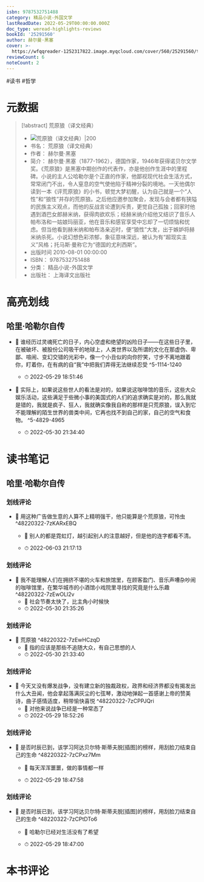 ```yaml
---
isbn: 9787532751488
category: 精品小说-外国文学
lastReadDate: 2022-05-29T00:00:00.000Z
doc_type: weread-highlights-reviews
bookId: '25291560'
author: 赫尔曼·黑塞
cover: >-
  https://wfqqreader-1252317822.image.myqcloud.com/cover/560/25291560/t7_25291560.jpg
reviewCount: 6
noteCount: 2
---
```

#读书 #哲学 
# 元数据
> [!abstract] 荒原狼（译文经典）
> - ![ 荒原狼（译文经典）|200](https://wfqqreader-1252317822.image.myqcloud.com/cover/560/25291560/t7_25291560.jpg)
> - 书名： 荒原狼（译文经典）
> - 作者： 赫尔曼·黑塞
> - 简介： 赫尔曼·黑塞（1877-1962），德国作家，1946年获得诺贝尔文学奖。《荒原狼》是黑塞中期创作的代表作，亦是他创作生涯中的里程碑。小说的主人公哈勒尔是个正直的作家，他鄙视现代社会生活方式，常常闭门不出，令人窒息的空气使他陷于精神分裂的境地。一天他偶尔读到一本《评荒原狼》的小书，顿觉大梦初醒，认为自己就是一个“人性”和“狼性”并存的荒原狼。之后他应邀参加聚会，发现与会者都有狭隘的民族主义观点，而他的反战言论遭到斥责，更觉自己孤独；回家时他遇到酒巴女郎赫米纳，获得肉欲欢乐；经赫米纳介绍他又结识了音乐人帕布洛和一姑娘玛丽亚，他在音乐和感官享受中忘却了一切烦恼和忧虑。但当他看到赫米纳和帕布洛亲近时，便“狼性”大发，出于嫉妒将赫米纳杀死。小说幻想色彩浓郁，象征意味深远，被认为有“超现实主义”风格；托马斯·曼称它为“德国的尤利西斯”。
> - 出版时间 2010-08-01 00:00:00
> - ISBN： 9787532751488
> - 分类： 精品小说-外国文学
> - 出版社： 上海译文出版社

# 高亮划线

## 哈里·哈勒尔自传


- 📌 谁经历过灵魂死亡的日子，内心空虚和绝望的凶险日子——在这些日子里，在被破坏、被股份公司吸干的地球上，人类世界以及所谓的文化在那虚伪、卑鄙、喧闹、变幻交错的光彩中，像一个小丑似的向你狞笑，寸步不离地跟着你，盯着你，在有病的自“我”中把我们弄得无法继续忍受 ^5-1114-1240
    - ⏱ 2022-05-29 18:51:46 

- 📌 实际上，如果说这些世人的看法是对的，如果说这咖啡馆的音乐，这些大众娱乐活动，这些满足于些微小事的美国式的人们的追求确实是对的，那么我就是错的，我就是疯子、狂人，我就确实像我自称的那样是只荒原狼，误入到它不能理解的陌生世界的兽类中间，它再也找不到自己的家，自己的空气和食物。 ^5-4829-4965
    - ⏱ 2022-05-30 21:34:40 
# 读书笔记

## 哈里·哈勒尔自传

### 划线评论
- 📌 用这种广告做生意的人算不上精明强干，他只能算是个荒原狼，可怜虫  ^48220322-7zKARxEBQ
    - 💭 别人的都是霓虹灯，越引起别人的注意越好，但是他的连字都看不清。

    - ⏱ 2022-06-03 21:17:13

### 划线评论
- 📌 我不能理解人们在拥挤不堪的火车和旅馆里，在顾客盈门、音乐声嘈杂吵闹的咖啡馆里，在繁华城市的小酒馆小戏院里寻找的究竟是什么乐趣  ^48220322-7zEwOLl2v
    - 💭 社会节奏太快了，比主角小时候快
    - ⏱ 2022-05-30 21:35:26

### 划线评论
- 📌 荒原狼  ^48220322-7zEwHCzqD
    - 💭 指的应该是那些不追随大众，有自己思想的人
    - ⏱ 2022-05-30 21:33:40

### 划线评论
- 📌 今天又没有爆发战争，没有建立新的独裁政权，政界和经济界都没有揭发出什么大丑闻，他会拿起落满灰尘的七弦琴，激动地弹起一首感谢上帝的赞美诗，曲子感情适度，稍带愉快喜悦  ^48220322-7zCPPJQri
    - 💭 对他来说战争已经是一种常态了
    - ⏱ 2022-05-29 18:52:26

### 划线评论
- 📌 是否时辰已到，该学习阿达贝尔特·斯蒂夫脱[插图]的榜样，用刮脸刀结束自己的生命  ^48220322-7zCPxz7Mm
    - 💭 每天浑浑噩噩，做的事情都一样

    - ⏱ 2022-05-29 18:47:58

### 划线评论
- 📌 是否时辰已到，该学习阿达贝尔特·斯蒂夫脱[插图]的榜样，用刮脸刀结束自己的生命  ^48220322-7zCPtDTo6
    - 💭 哈勒尔已经对生活没有了希望

    - ⏱ 2022-05-29 18:47:00
   
# 本书评论
